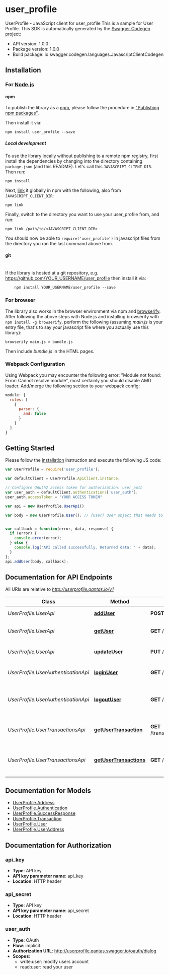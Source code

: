 # user_profile

UserProfile - JavaScript client for user_profile
This is a sample for User Profile.
This SDK is automatically generated by the [Swagger Codegen](https://github.com/swagger-api/swagger-codegen) project:

- API version: 1.0.0
- Package version: 1.0.0
- Build package: io.swagger.codegen.languages.JavascriptClientCodegen

## Installation

### For [Node.js](https://nodejs.org/)

#### npm

To publish the library as a [npm](https://www.npmjs.com/),
please follow the procedure in ["Publishing npm packages"](https://docs.npmjs.com/getting-started/publishing-npm-packages).

Then install it via:

```shell
npm install user_profile --save
```

##### Local development

To use the library locally without publishing to a remote npm registry, first install the dependencies by changing 
into the directory containing `package.json` (and this README). Let's call this `JAVASCRIPT_CLIENT_DIR`. Then run:

```shell
npm install
```

Next, [link](https://docs.npmjs.com/cli/link) it globally in npm with the following, also from `JAVASCRIPT_CLIENT_DIR`:

```shell
npm link
```

Finally, switch to the directory you want to use your user_profile from, and run:

```shell
npm link /path/to/<JAVASCRIPT_CLIENT_DIR>
```

You should now be able to `require('user_profile')` in javascript files from the directory you ran the last 
command above from.

#### git
#
If the library is hosted at a git repository, e.g.
https://github.com/YOUR_USERNAME/user_profile
then install it via:

```shell
    npm install YOUR_USERNAME/user_profile --save
```

### For browser

The library also works in the browser environment via npm and [browserify](http://browserify.org/). After following
the above steps with Node.js and installing browserify with `npm install -g browserify`,
perform the following (assuming *main.js* is your entry file, that's to say your javascript file where you actually 
use this library):

```shell
browserify main.js > bundle.js
```

Then include *bundle.js* in the HTML pages.

### Webpack Configuration

Using Webpack you may encounter the following error: "Module not found: Error:
Cannot resolve module", most certainly you should disable AMD loader. Add/merge
the following section to your webpack config:

```javascript
module: {
  rules: [
    {
      parser: {
        amd: false
      }
    }
  ]
}
```

## Getting Started

Please follow the [installation](#installation) instruction and execute the following JS code:

```javascript
var UserProfile = require('user_profile');

var defaultClient = UserProfile.ApiClient.instance;

// Configure OAuth2 access token for authorization: user_auth
var user_auth = defaultClient.authentications['user_auth'];
user_auth.accessToken = "YOUR ACCESS TOKEN"

var api = new UserProfile.UserApi()

var body = new UserProfile.User(); // {User} User object that needs to be added


var callback = function(error, data, response) {
  if (error) {
    console.error(error);
  } else {
    console.log('API called successfully. Returned data: ' + data);
  }
};
api.addUser(body, callback);

```

## Documentation for API Endpoints

All URIs are relative to *http://userprofile.qantas.io/v1*

Class | Method | HTTP request | Description
------------ | ------------- | ------------- | -------------
*UserProfile.UserApi* | [**addUser**](docs/UserApi.md#addUser) | **POST** /user | Add a new user
*UserProfile.UserApi* | [**getUser**](docs/UserApi.md#getUser) | **GET** /user | Get an existing user profile
*UserProfile.UserApi* | [**updateUser**](docs/UserApi.md#updateUser) | **PUT** /user | Update an existing user
*UserProfile.UserAuthenticationApi* | [**loginUser**](docs/UserAuthenticationApi.md#loginUser) | **GET** /auth/login | Logs user into the system
*UserProfile.UserAuthenticationApi* | [**logoutUser**](docs/UserAuthenticationApi.md#logoutUser) | **GET** /auth/logout | Logs out current logged in user session
*UserProfile.UserTransactionsApi* | [**getUserTransaction**](docs/UserTransactionsApi.md#getUserTransaction) | **GET** /transaction/{transactionid} | Get an existing user single transaction
*UserProfile.UserTransactionsApi* | [**getUserTransactions**](docs/UserTransactionsApi.md#getUserTransactions) | **GET** /transactions | Get an existing user transactions list


## Documentation for Models

 - [UserProfile.Address](docs/Address.md)
 - [UserProfile.Authentication](docs/Authentication.md)
 - [UserProfile.SuccessResponse](docs/SuccessResponse.md)
 - [UserProfile.Transaction](docs/Transaction.md)
 - [UserProfile.User](docs/User.md)
 - [UserProfile.UserAddress](docs/UserAddress.md)


## Documentation for Authorization


### api_key

- **Type**: API key
- **API key parameter name**: api_key
- **Location**: HTTP header

### api_secret

- **Type**: API key
- **API key parameter name**: api_secret
- **Location**: HTTP header

### user_auth

- **Type**: OAuth
- **Flow**: implicit
- **Authorization URL**: http://userprofile.qantas.swagger.io/oauth/dialog
- **Scopes**: 
  - write:user: modify users account
  - read:user: read your user

